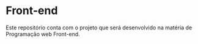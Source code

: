 # Front-end
Este repositório conta com o projeto que será desenvolvido na matéria de Programação web Front-end.
